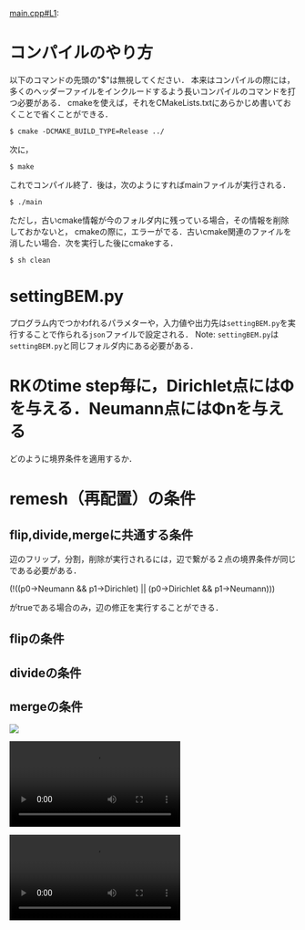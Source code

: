 <link rel="stylesheet" href="styles.css">

[main.cpp#L1](main.cpp#L1):

# コンパイルのやり方

以下のコマンドの先頭の"$"は無視してください．
本来はコンパイルの際には，多くのヘッダーファイルをインクルードするよう長いコンパイルのコマンドを打つ必要がある．
cmakeを使えば，それをCMakeLists.txtにあらかじめ書いておくことで省くことができる．

```shell
$ cmake -DCMAKE_BUILD_TYPE=Release ../
```

次に，

```shell
$ make
```

これでコンパイル終了．後は，次のようにすればmainファイルが実行される．

```shell
$ ./main
```


ただし，古いcmake情報が今のフォルダ内に残っている場合，その情報を削除しておかないと，
cmakeの際に，エラーがでる．古いcmake関連のファイルを消したい場合．次を実行した後にcmakeする．

```shell
$ sh clean
```

# settingBEM.py

プログラム内でつかわfれるパラメターや，入力値や出力先は`settingBEM.py`を実行することで作られる`json`ファイルで設定される．
<span class="note">Note:</span> `settingBEM.py`は`settingBEM.py`と同じフォルダ内にある必要がある．

# RKのtime step毎に，Dirichlet点にはΦを与える．Neumann点にはΦnを与える

どのように境界条件を適用するか．

# remesh（再配置）の条件

## flip,divide,mergeに共通する条件

辺のフリップ，分割，削除が実行されるには，辺で繋がる２点の境界条件が同じである必要がある．

(!((p0->Neumann && p1->Dirichlet) || (p0->Dirichlet && p1->Neumann)))

がtrueである場合のみ，辺の修正を実行することができる．

## flipの条件

## divideの条件

## mergeの条件


![](https://github.com/tomoakihirakawa/cpp/blob/main/builds/build_bem/anim.gif)

![](WATCHME_settingjson.mov)

![](WATCHME_settingBEM.mov)

